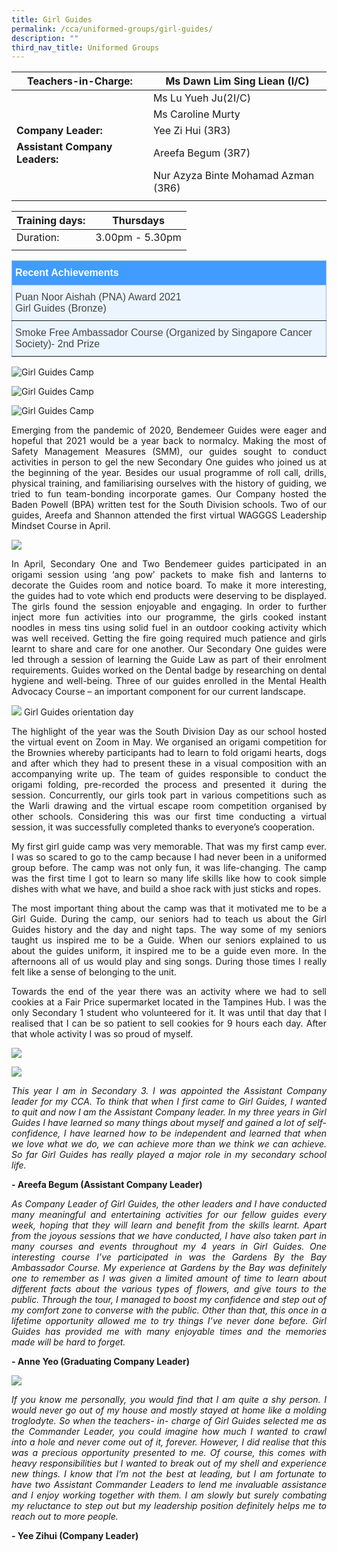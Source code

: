 ```yaml
---
title: Girl Guides
permalink: /cca/uniformed-groups/girl-guides/
description: ""
third_nav_title: Uniformed Groups
---
```

|  **Teachers-in-Charge:** | Ms Dawn Lim Sing Liean (I/C) | 
| -------- | -------- |
|  | Ms Lu Yueh Ju(2I/C) |
|  | Ms Caroline Murty|
|**Company Leader:** | Yee Zi Hui (3R3) |
|**Assistant Company Leaders:** |  Areefa Begum (3R7)  |
|  |  Nur Azyza Binte Mohamad Azman (3R6) |
|  |  |

| Training days: | Thursdays  |
| - | -|
| Duration: |  3.00pm - 5.30pm |
|  |  |

<style type="text/css">
.tg  {border-collapse:collapse;border-color:#9ABAD9;border-spacing:0;}
.tg td{background-color:#EBF5FF;border-color:#9ABAD9;border-style:solid;border-width:1px;color:#444;
  font-family:Arial, sans-serif;font-size:14px;overflow:hidden;padding:10px 5px;word-break:normal;}
.tg th{background-color:#409cff;border-color:#9ABAD9;border-style:solid;border-width:1px;color:#fff;
  font-family:Arial, sans-serif;font-size:14px;font-weight:normal;overflow:hidden;padding:10px 5px;word-break:normal;}
.tg .tg-3jrd{border-color:inherit;font-family:"Lucida Sans Unicode", "Lucida Grande", sans-serif !important;font-size:medium;
  text-align:left;vertical-align:top}
</style>
<table class="tg">
<thead>
  <tr>
		<th class="tg-3jrd"><b>Recent Achievements</b><br></th>
  </tr>
</thead>
<tbody>
  <tr>
    <td class="tg-3jrd">Puan Noor Aishah (PNA) Award 2021<br>
Girl Guides (Bronze)</td>
  </tr>
	<tr>
		<td class="tg-3jrd">Smoke Free Ambassador Course (Organized by Singapore Cancer Society)- 2nd Prize
		</td>
	</tr>
</tbody>
</table>

![Girl Guides Camp](/images/Cca/cca-girlguidecamp-01.jpg)

![Girl Guides Camp](/images/Cca/cca-girlguidecamp-02.jpg)

![Girl Guides Camp](/images/Cca/cca-girlguidecamp-03.jpg)

<p style="text-align:justify">Emerging from the pandemic of 2020, Bendemeer Guides were eager and hopeful that 2021 would be a year back to normalcy. Making the most of Safety Management Measures (SMM), our guides sought to conduct activities in person to gel the new Secondary One guides who joined us at the beginning of the year. Besides our usual programme of roll call, drills, physical training, and familiarising ourselves with the history of guiding, we tried to fun team-bonding incorporate games. Our Company hosted the Baden Powell (BPA) written test for the South Division schools.  Two of our guides, Areefa and Shannon attended the first virtual WAGGGS Leadership Mindset Course in April.</p>

![](/images/Cca/cca-girlguides-01.jpg)


<p style="text-align:justify">In April, Secondary One and Two Bendemeer guides participated in an origami session using ‘ang pow’ packets to make fish and lanterns to decorate the Guides room and notice board. To make it more interesting, the guides had to vote which end products were deserving to be displayed. The girls found the session enjoyable and engaging. In order to further inject more fun activities into our programme, the girls cooked instant noodles in mess tins using solid fuel in an outdoor cooking activity which was well received. Getting the fire going required much patience and girls learnt to share and care for one another. Our Secondary One guides were led through a session of learning the Guide Law as part of their enrolment requirements. Guides worked on the Dental badge by researching on dental hygiene and well-being. Three of our guides enrolled in the Mental Health Advocacy Course – an important component for our current landscape.</p>


![](/images/Cca/cca-girlguides-05.jpg)
Girl Guides orientation day

<p style="text-align:justify">The highlight of the year was the South Division Day as our school hosted the virtual event on Zoom in May. We organised an origami competition for the Brownies whereby participants had to learn to fold origami hearts, dogs and after which they had to present these in a visual composition with an accompanying write up. The team of guides responsible to conduct the origami folding, pre-recorded the process and presented it during the session. Concurrently, our girls took part in various competitions such as the Warli drawing and the virtual escape room competition organised by other schools.  Considering this was our first time conducting a virtual session, it was successfully completed thanks to everyone’s cooperation.</p>

<p style="text-align:justify">My first girl guide camp was very memorable. That was my first camp ever. I was so scared to go to the camp because I had never been in a uniformed group before. The camp was not only fun, it was life-changing. The camp was the first time I got to learn so many life skills like how to cook simple dishes with what we have, and build a shoe rack with just sticks and ropes.</p>


<p style="text-align:justify">The most important thing about the camp was that it motivated me to be a Girl Guide. During the camp, our seniors had to teach us about the Girl Guides history and the day and night taps. The way some of my seniors taught us inspired me to be a Guide. When our seniors explained to us about the guides uniform, it inspired me to be a guide even more. In the afternoons all of us would play and sing songs. During those times I really felt like a sense of belonging to the unit.</p>

<p style="text-align:justify">Towards the end of the year there was an activity where we had to sell cookies at a Fair Price supermarket located in the Tampines Hub. I was the only Secondary 1 student who volunteered for it. It was until that day that I realised that I can be so patient to sell cookies for 9 hours each day. After that whole activity I was so proud of myself.</p>


![](/images/Cca/cca-girlguides-02.jpg)

![](/images/Cca/cca-girlguides-04.jpg)

<p style="text-align:justify; font-style:italic">This year I am in Secondary 3. I was appointed the Assistant Company leader for my CCA. To think that when I first came to Girl Guides, I wanted to quit and now I am the Assistant Company leader. In my three years in Girl Guides I have learned so many things about myself and gained a lot of self-confidence, I have learned how to be independent and learned that when we love what we do, we can achieve more than we think we can achieve. So far Girl Guides has really played a major role in my secondary school life.</p>



**- Areefa Begum (Assistant Company Leader)**


<p style="text-align:justify; font-style:italic">As Company Leader of Girl Guides, the other leaders and I have conducted many meaningful and entertaining activities for our fellow guides every week, hoping that they will learn and benefit from the skills learnt. Apart from the joyous sessions that we have conducted, I have also taken part in many courses and events throughout my 4 years in Girl Guides. One interesting course I’ve participated in was the Gardens By the Bay Ambassador Course. My experience at Gardens by the Bay was definitely one to remember as I was given a limited amount of time to learn about different facts about the various types of flowers, and give tours to the public. Through the tour, I managed to boost my confidence and step out of my comfort zone to converse with the public. Other than that, this once in a lifetime opportunity allowed me to try things I’ve never done before. Girl Guides has provided me with many enjoyable times and the memories made will be hard to forget.</p>

**- Anne Yeo (Graduating Company Leader)**

![](/images/Cca/cca-girlguides-03.jpg)

<p style="text-align:justify; font-style:italic">If you know me personally, you would find that I am quite a shy person. I would never go out of my house and mostly stayed at home like a molding troglodyte. So when the teachers- in- charge of Girl Guides selected me as the Commander Leader, you could imagine how much I wanted to crawl into a hole and never come out of it, forever. However, I did realise that this was a precious opportunity presented to me. Of course, this comes with heavy responsibilities but I wanted to break out of my shell and experience new things. I know that I’m not the best at leading, but I am fortunate to have two Assistant Commander Leaders to lend me invaluable assistance and I enjoy working together with them. I am slowly but surely combating my reluctance to step out but my leadership position definitely helps me to reach out to more people.</p>

**- Yee Zihui (Company Leader)**